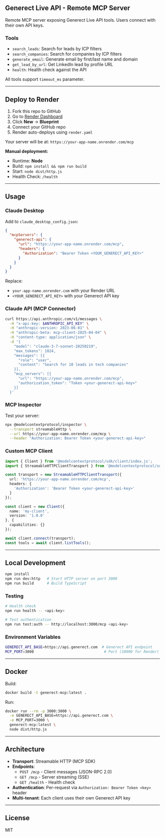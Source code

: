 ## Generect Live API - Remote MCP Server

Remote MCP server exposing Generect Live API tools. Users connect with their own API keys.

### Tools

- `search_leads`: Search for leads by ICP filters
- `search_companies`: Search for companies by ICP filters
- `generate_email`: Generate email by first/last name and domain
- `get_lead_by_url`: Get LinkedIn lead by profile URL
- `health`: Health check against the API

All tools support `timeout_ms` parameter.

---

## Deploy to Render

1. Fork this repo to GitHub
2. Go to [Render Dashboard](https://dashboard.render.com/)
3. Click **New** → **Blueprint**
4. Connect your GitHub repo
5. Render auto-deploys using `render.yaml`

Your server will be at: `https://your-app-name.onrender.com/mcp`

**Manual deployment:**
- Runtime: **Node**
- Build: `npm install && npm run build`
- Start: `node dist/http.js`
- Health Check: `/health`

---

## Usage

### Claude Desktop

Add to `claude_desktop_config.json`:

```json
{
  "mcpServers": {
    "generect-api": {
      "url": "https://your-app-name.onrender.com/mcp",
      "headers": {
        "Authorization": "Bearer Token <YOUR_GENERECT_API_KEY>"
      }
    }
  }
}
```

Replace:
- `your-app-name.onrender.com` with your Render URL
- `<YOUR_GENERECT_API_KEY>` with your Generect API key

### Claude API (MCP Connector)

```bash
curl https://api.anthropic.com/v1/messages \
  -H "x-api-key: $ANTHROPIC_API_KEY" \
  -H "anthropic-version: 2023-06-01" \
  -H "anthropic-beta: mcp-client-2025-04-04" \
  -H "content-type: application/json" \
  -d '{
    "model": "claude-3-7-sonnet-20250219",
    "max_tokens": 1024,
    "messages": [{
      "role": "user",
      "content": "Search for 10 leads in tech companies"
    }],
    "mcp_servers": [{
      "url": "https://your-app-name.onrender.com/mcp",
      "authorization_token": "Token <your-generect-api-key>"
    }]
  }'
```

### MCP Inspector

Test your server:

```bash
npx @modelcontextprotocol/inspector \
  --transport streamableHttp \
  --url https://your-app-name.onrender.com/mcp \
  --header "Authorization: Bearer Token <your-generect-api-key>"
```

### Custom MCP Client

```typescript
import { Client } from '@modelcontextprotocol/sdk/client/index.js';
import { StreamableHTTPClientTransport } from '@modelcontextprotocol/sdk/client/streamableHttp.js';

const transport = new StreamableHTTPClientTransport({
  url: 'https://your-app-name.onrender.com/mcp',
  headers: {
    'Authorization': 'Bearer Token <your-generect-api-key>'
  }
});

const client = new Client({
  name: 'my-client',
  version: '1.0.0'
}, {
  capabilities: {}
});

await client.connect(transport);
const tools = await client.listTools();
```

---

## Local Development

```bash
npm install
npm run dev:http   # Start HTTP server on port 3000
npm run build      # Build TypeScript
```

### Testing

```bash
# Health check
npm run health -- <api-key>

# Test authentication
npm run test:auth -- http://localhost:3000/mcp <api-key>
```

### Environment Variables

```bash
GENERECT_API_BASE=https://api.generect.com  # Generect API endpoint
MCP_PORT=3000                                # Port (10000 for Render)
```

---

## Docker

Build:
```bash
docker build -t generect-mcp:latest .
```

Run:
```bash
docker run --rm -p 3000:3000 \
  -e GENERECT_API_BASE=https://api.generect.com \
  -e MCP_PORT=3000 \
  generect-mcp:latest \
  node dist/http.js
```

---

## Architecture

- **Transport**: Streamable HTTP (MCP SDK)
- **Endpoints**:
  - `POST /mcp` - Client messages (JSON-RPC 2.0)
  - `GET /mcp` - Server streaming (SSE)
  - `GET /health` - Health check
- **Authentication**: Per-request via `Authorization: Bearer Token <key>` header
- **Multi-tenant**: Each client uses their own Generect API key

---

## License

MIT
